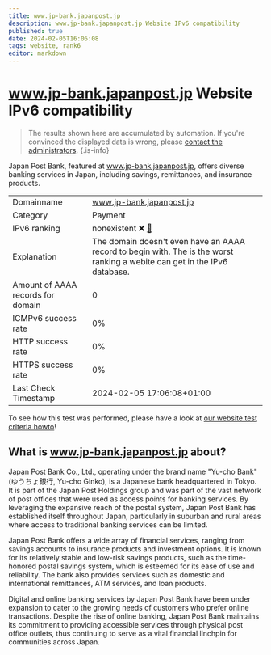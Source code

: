 ```yaml
---
title: www.jp-bank.japanpost.jp
description: www.jp-bank.japanpost.jp Website IPv6 compatibility
published: true
date: 2024-02-05T16:06:08
tags: website, rank6
editor: markdown
---
```


# www.jp-bank.japanpost.jp Website IPv6 compatibility

> The results shown here are accumulated by automation. If you're convinced the displayed data is wrong, please [contact the administrators](/howto/chat). 
{.is-info}

Japan Post Bank, featured at www.jp-bank.japanpost.jp, offers diverse banking services in Japan, including savings, remittances, and insurance products.


|   |   |
| - | - |
| Domainname | www.jp-bank.japanpost.jp
| Category | Payment |
| IPv6 ranking | nonexistent :x: [🔗](/howto/ranking) |
| Explanation | The domain doesn't even have an AAAA record to begin with. The is the worst ranking a webite can get in the IPv6 database. |
| Amount of AAAA records for domain | 0 |
| ICMPv6 success rate | 0%|
| HTTP success rate | 0% |
| HTTPS success rate | 0% |
| Last Check Timestamp | 2024-02-05 17:06:08+01:00 |

To see how this test was performed, please have a look at [our website test criteria howto](/howto/testcriteria/website)!


## What is www.jp-bank.japanpost.jp about?
Japan Post Bank Co., Ltd., operating under the brand name "Yu-cho Bank" (ゆうちょ銀行, Yu-cho Ginko), is a Japanese bank headquartered in Tokyo. It is part of the Japan Post Holdings group and was part of the vast network of post offices that were used as access points for banking services. By leveraging the expansive reach of the postal system, Japan Post Bank has established itself throughout Japan, particularly in suburban and rural areas where access to traditional banking services can be limited.

Japan Post Bank offers a wide array of financial services, ranging from savings accounts to insurance products and investment options. It is known for its relatively stable and low-risk savings products, such as the time-honored postal savings system, which is esteemed for its ease of use and reliability. The bank also provides services such as domestic and international remittances, ATM services, and loan products.

Digital and online banking services by Japan Post Bank have been under expansion to cater to the growing needs of customers who prefer online transactions. Despite the rise of online banking, Japan Post Bank maintains its commitment to providing accessible services through physical post office outlets, thus continuing to serve as a vital financial linchpin for communities across Japan.



